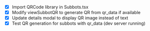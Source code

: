 - [x] Import QRCode library in Subbots.tsx
- [x] Modify viewSubbotQR to generate QR from qr_data if available
- [x] Update details modal to display QR image instead of text
- [x] Test QR generation for subbots with qr_data (dev server running)

